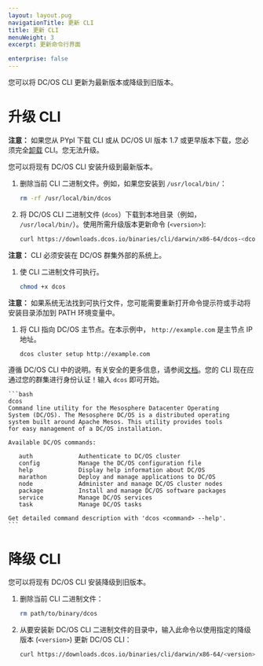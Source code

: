```yaml
---
layout: layout.pug
navigationTitle: 更新 CLI
title: 更新 CLI
menuWeight: 3
excerpt: 更新命令行界面

enterprise: false
---
```



您可以将 DC/OS CLI 更新为最新版本或降级到旧版本。

# <a name="upgrade"></a>升级 CLI

**注意：** 如果您从 PYpI 下载 CLI 或从 DC/OS UI 版本 1.7 或更早版本下载，您必须完全[卸载](/1.11/cli/uninstall/) CLI。您无法升级。

您可以将现有 DC/OS CLI 安装升级到最新版本。

1. 删除当前 CLI 二进制文件。例如，如果您安装到 `/usr/local/bin/`：

    ```bash
    rm -rf /usr/local/bin/dcos
    ```

1. 将 DC/OS CLI 二进制文件 (`dcos`）下载到本地目录（例如， `/usr/local/bin/`）。使用所需升级版本更新命令 (`<version>`):

    ```bash
    curl https://downloads.dcos.io/binaries/cli/darwin/x86-64/dcos-<dcos-version>/dcos
    ```

 **注意：** CLI 必须安装在 DC/OS 群集外部的系统上。

1. 使 CLI 二进制文件可执行。

    ```bash
    chmod +x dcos
    ```

 **注意：** 如果系统无法找到可执行文件，您可能需要重新打开命令提示符或手动将安装目录添加到 PATH 环境变量中。

1. 将 CLI 指向 DC/OS 主节点。在本示例中， `http://example.com` 是主节点 IP 地址。

    ```bash
    dcos cluster setup http://example.com
    ```

 遵循 DC/OS CLI 中的说明。有关安全的更多信息，请参阅[文档](/1.11/security/)。您的 CLI 现在应通过您的群集进行身份认证！输入 `dcos` 即可开始。

    ```bash
    dcos
    Command line utility for the Mesosphere Datacenter Operating
    System (DC/OS). The Mesosphere DC/OS is a distributed operating
    system built around Apache Mesos. This utility provides tools
    for easy management of a DC/OS installation.

    Available DC/OS commands:

       auth           	Authenticate to DC/OS cluster
       config         	Manage the DC/OS configuration file
       help           	Display help information about DC/OS
       marathon       	Deploy and manage applications to DC/OS
       node           	Administer and manage DC/OS cluster nodes
       package        	Install and manage DC/OS software packages
       service        	Manage DC/OS services
       task           	Manage DC/OS tasks

    Get detailed command description with 'dcos <command> --help'.
    ```

# <a name="downgrade"></a>降级 CLI

您可以将现有 DC/OS CLI 安装降级到旧版本。

1. 删除当前 CLI 二进制文件：

    ```bash
    rm path/to/binary/dcos
    ```

1. 从要安装新 DC/OS CLI 二进制文件的目录中，输入此命令以使用指定的降级版本 (`<version>`) 更新 DC/OS CLI：

    ```bash
    curl https://downloads.dcos.io/binaries/cli/darwin/x86-64/<version>/dcos
    ```
